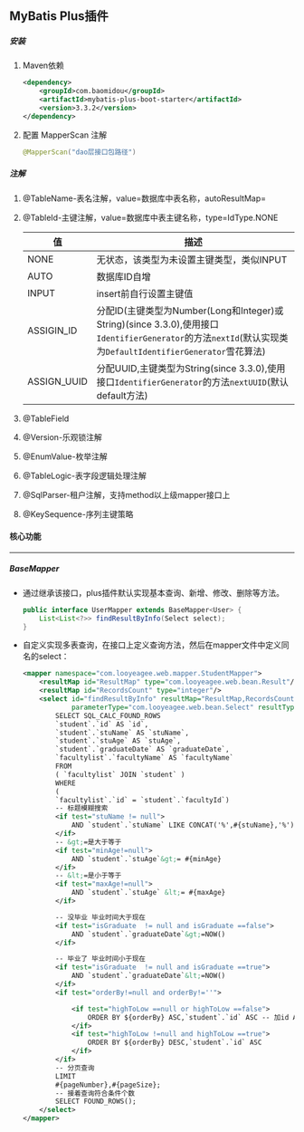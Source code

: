 ## MyBatis Plus插件

##### 安装

1. Maven依赖

   ~~~xml
   <dependency>
       <groupId>com.baomidou</groupId>
       <artifactId>mybatis-plus-boot-starter</artifactId>
       <version>3.3.2</version>
   </dependency>
   ~~~

   

2. 配置 MapperScan 注解

   ```java
   @MapperScan("dao层接口包路径")
   ```

##### 注解

1. @TableName-表名注解，value=数据库中表名称，autoResultMap=

2. @TableId-主键注解，value=数据库中表主键名称，type=IdType.NONE

   | 值          | 描述                                                         |
   | ----------- | ------------------------------------------------------------ |
   | NONE        | 无状态，该类型为未设置主键类型，类似INPUT                    |
   | AUTO        | 数据库ID自增                                                 |
   | INPUT       | insert前自行设置主键值                                       |
   | ASSIGIN_ID  | 分配ID(主键类型为Number(Long和Integer)或String)(since 3.3.0),使用接口`IdentifierGenerator`的方法`nextId`(默认实现类为`DefaultIdentifierGenerator`雪花算法) |
   | ASSIGN_UUID | 分配UUID,主键类型为String(since 3.3.0),使用接口`IdentifierGenerator`的方法`nextUUID`(默认default方法) |

3. @TableField

4. @Version-乐观锁注解

5. @EnumValue-枚举注解

6. @TableLogic-表字段逻辑处理注解

7. @SqlParser-租户注解，支持method以上级mapper接口上

8. @KeySequence-序列主键策略

#### 核心功能

------

##### BaseMapper<T>

- 通过继承该接口，plus插件默认实现基本查询、新增、修改、删除等方法。

  ```java
  public interface UserMapper extends BaseMapper<User> {
      List<List<?>> findResultByInfo(Select select);
  }
  ```

- 自定义实现多表查询，在接口上定义查询方法，然后在mapper文件中定义同名的select：

  ~~~xml
  <mapper namespace="com.looyeagee.web.mapper.StudentMapper">
      <resultMap id="ResultMap" type="com.looyeagee.web.bean.Result"/>
      <resultMap id="RecordsCount" type="integer"/>
      <select id="findResultByInfo" resultMap="ResultMap,RecordsCount"
              parameterType="com.looyeagee.web.bean.Select" resultType="java.util.List">
          SELECT SQL_CALC_FOUND_ROWS
          `student`.`id` AS `id`,
          `student`.`stuName` AS `stuName`,
          `student`.`stuAge` AS `stuAge`,
          `student`.`graduateDate` AS `graduateDate`,
          `facultylist`.`facultyName` AS `facultyName`
          FROM
          ( `facultylist` JOIN `student` )
          WHERE
          (
          `facultylist`.`id` = `student`.`facultyId`)
          -- 标题模糊搜索
          <if test="stuName != null">
              AND `student`.`stuName` LIKE CONCAT('%',#{stuName},'%')
          </if>
          -- &gt;=是大于等于
          <if test="minAge!=null">
              AND `student`.`stuAge`&gt;= #{minAge}
          </if>
          -- &lt;=是小于等于
          <if test="maxAge!=null">
              AND `student`.`stuAge` &lt;= #{maxAge}
          </if>
  
          -- 没毕业 毕业时间大于现在
          <if test="isGraduate  != null and isGraduate ==false">
              AND `student`.`graduateDate`&gt;=NOW()
          </if>
  
          -- 毕业了 毕业时间小于现在
          <if test="isGraduate  != null and isGraduate ==true">
              AND `student`.`graduateDate`&lt;=NOW()
          </if>
          <if test="orderBy!=null and orderBy!=''">
  
              <if test="highToLow ==null or highToLow ==false">
                  ORDER BY ${orderBy} ASC,`student`.`id` ASC -- 加id ASC是为了保证分页结果的唯一性 mysql排序是不稳定的 https://www.jianshu.com/p/1e8a19738ae4
              </if>
              <if test="highToLow !=null and highToLow ==true">
                  ORDER BY ${orderBy} DESC,`student`.`id` ASC
              </if>
          </if>
          -- 分页查询
          LIMIT
          #{pageNumber},#{pageSize};
          -- 接着查询符合条件个数
          SELECT FOUND_ROWS();
      </select>
  </mapper>
  ~~~

  